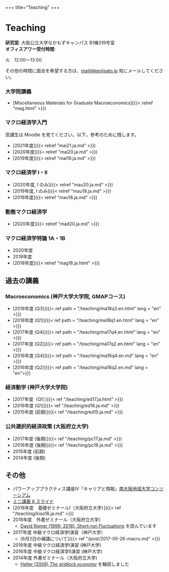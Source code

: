 +++
title="Teaching"
+++

# Teaching

**研究室**: 大阪公立大学なかもずキャンパス B1棟319号室<br>
**オフィスアワー受付時間**:

火　12:00〜13:00

その他の時間に面会を希望する方は、mail@kenjisato.jp 宛にメールしてください。

### 大学院講義

- [Miscellaneous Materials for Graduate Macroeconomics]({{< relref "mag.html" >}})

### マクロ経済学入門

受講生は Moodle を見てください。以下，参考のために残します。

- [2021年度]({{< relref "mai21.ja.md" >}})
- [2020年度]({{< relref "mai20.ja.md" >}})
- [2019年度]({{< relref "mai19.ja.md" >}})

### マクロ経済学 I・II

- [2020年度, I のみ]({{< relref "mau20.ja.md" >}})
- [2019年度, I のみ]({{< relref "mau19.ja.md" >}})
- [2018年度]({{< relref "mau18.ja.md" >}})

### 動態マクロ経済学

- [2020年度]({{< relref "mad20.ja.md" >}})

### マクロ経済学特論 1A・1B

- 2020年度
- 2019年度
- [2018年度]({{< relref "mag18.ja.html" >}})


## 過去の講義

### Macroeconomics (神戸大学大学院, GMAPコース)

- [2018年度 (Q3)]({{< ref path = "/teaching/ma18q3.en.html" lang = "en" >}})
- [2018年度 (Q1)]({{< ref path = "/teaching/ma18q1.en.html" lang = "en" >}})
- [2017年度 (Q4)]({{< ref path = "/teaching/ma17q4.en.html" lang = "en" >}})
- [2017年度 (Q2)]({{< ref path = "/teaching/ma17q2.en.html" lang = "en" >}})
- [2016年度 (Q4)]({{< ref path = "/teaching/ma16q4.en.md" lang = "en" >}})
- [2016年度 (Q2)]({{< ref path = "/teaching/ma16q2.en.md" lang = "en">}})

### 経済動学 (神戸大学大学院)

- [2017年度（Q1）]({{< ref "/teaching/ed17.ja.html" >}})
- [2016年度 (Q1)]({{< ref "/teaching/ed16.ja.md" >}})
- [2015年度 (前期)]({{< ref "/teaching/ed15.ja.md" >}})


### 公共選択的経済政策 (大阪府立大学)

- [2017年度 (後期)]({{< ref "/teaching/pc17.ja.md" >}})
- [2016年度 (後期)]({{< ref "/teaching/pc16.ja.md" >}})
- 2015年度 (前期)
- 2014年度 (後期)

## その他

-  パワーアッププラクティス講座IV「キャリアと情報」[南大阪地域大学コンソーシアム](http://www.osaka-unicon.org/)
  - [ミニ講義 6 スライド](/files/pp4/PP4.pdf)
- [2018年度　基礎ゼミナールI（大阪府立大学）]({{< ref "/teaching/kiso18.ja.md" >}})
- 2018年度　外書ゼミナール（大阪府立大学）
  - [David Romer (1999; 2018). Short-run Fluctuations](https://eml.berkeley.edu/~dromer/papers/Romer%20Short-Run%20Fluctuations%20January2018.pdf) を読んでいます
- 2017年度 中級マクロ経済学I演習（神戸大学）
  - [6月2日の補講について]({{< ref "/post/2017-05-26-macro.md" >}})
- 2016年度 中級マクロ経済学I演習 (神戸大学)
- 2016年度 中級マクロ経済学II演習 (神戸大学)
- 2014年度 外書ゼミナール（大阪府立大学)
  - [Heller (2008) _The gridlock economy_](http://www.amazon.co.jp/Gridlock-Economy-Ownership-Markets-Innovation/dp/0465029167/relref=tmm_hrd_swatch_0?_encoding=UTF8&qid=&sr=) を輪読しました
